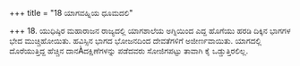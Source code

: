 +++
title = "18 ಯಾಗವಹ್ನಿಯ ಧೂಮದಲಿ"

+++
18. ಯುಧಿಷ್ಠಿರ ಮಹಾರಾಜನ ರಾಜ್ಯದಲ್ಲಿ ಯಾಗಶಾಲೆಯ ಅಗ್ನಿಯಿಂದ ಎದ್ದ ಹೊಗೆಯು ಹರಡಿ ದಿಕ್ಕಿನ ಭಾಗಗಳ ಭೇದ ಮುಚ್ಚಿಹೋಯಿತು. ಹವಿಸ್ಸಿನ ಭಾಗದ ಭೋಜನದಿಂದ ದೇವತೆಗಳಿಗೆ ಅಜೀರ್ಣವಾಯಿತು. ಯಾಗದಲ್ಲಿ ದೊರೆಯುತ್ತಿದ್ದ ಹೆಚ್ಚಿನ ದಾನÀದಕ್ಷಿಣೆಗಳನ್ನು ಪಡೆದವರು  ಸೋಜಿಗಪಟ್ಟು ತಾವಾಗಿ ಕೈ ಒಡ್ಡುತ್ತಿರಲಿಲ್ಲ.